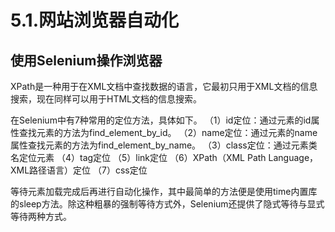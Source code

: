 # 5.1.网站浏览器自动化

## 使用Selenium操作浏览器

XPath是一种用于在XML文档中查找数据的语言，它最初只用于XML文档的信息搜索，现在同样可以用于HTML文档的信息搜索。

在Selenium中有7种常用的定位方法，具体如下。
（1）id定位：通过元素的id属性查找元素的方法为find_element_by_id。
（2）name定位：通过元素的name属性查找元素的方法为find_element_by_name。
（3）class定位：通过元素类名定位元素
（4）tag定位
（5）link定位
（6）XPath（XML Path Language，XML路径语言）定位
（7）css定位

等待元素加载完成后再进行自动化操作，其中最简单的方法便是使用time内置库的sleep方法。除这种粗暴的强制等待方式外，Selenium还提供了隐式等待与显式等待两种方式。